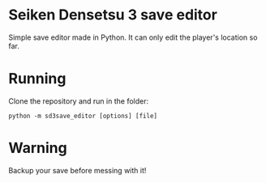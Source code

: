 # Seiken Densetsu 3 save editor

Simple save editor made in Python. It can only edit the player's location so far.

# Running

Clone the repository and run in the folder:

`python -m sd3save_editor [options] [file]`


# Warning

Backup your save before messing with it!
